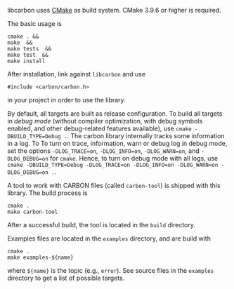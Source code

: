 libcarbon uses [CMake](https://cmake.org) as build system. CMake 3.9.6 or higher is required.

The basic usage is 
```
cmake . &&
make  &&
make tests  &&
make test  &&
make install
```
After installation, link against `libcarbon` and use
 
```#include <carbon/carbon.h>```

in your project in order to use the library. 

By default, all targets are built as release configuration. To build all targets in *debug mode* (without compiler 
optimization, with debug symbols enabled, and other debug-related features available), use 
`cmake -DBUILD_TYPE=Debug .`. The carbon library internally tracks some 
information in a log. To To turn on trace, information, warn or debug log in debug mode, set the options
`-DLOG_TRACE=on`, `-DLOG_INFO=on`, `-DLOG_WARN=on`, and `-DLOG_DEBUG=on` for `cmake`. Hence, to turn on debug mode
with all logs, use `cmake -DBUILD_TYPE=Debug -DLOG_TRACE=on -DLOG_INFO=on -DLOG_WARN=on -DLOG_DEBUG=on .`.


A tool to work with CARBON files (called `carbon-tool`) is shipped with this library.
The build process is 
```
cmake .
make carbon-tool
```
After a successful build, the tool is located in the `build` directory.

Examples files are located in the `examples` directory, and are build with
```
cmake .
make examples-${name}
```
where `${name}`  is the topic (e.g., `error`). See source files in the `examples` 
directory to get a list of possible targets.
